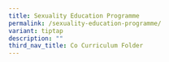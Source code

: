 ```yaml
---
title: Sexuality Education Programme
permalink: /sexuality-education-programme/
variant: tiptap
description: ""
third_nav_title: Co Curriculum Folder
---
```


